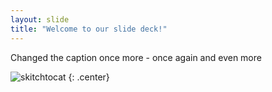 ```yaml
---
layout: slide
title: "Welcome to our slide deck!"
---
```



Changed the caption once more - once again and even more


![skitchtocat](https://octodex.github.com/images/skitchtocat.png)
{: .center}
